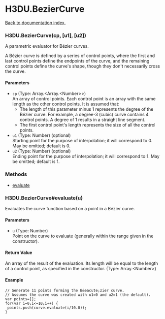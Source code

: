 # H3DU.BezierCurve

[Back to documentation index.](index.md)

### H3DU.BezierCurve(cp, [u1], [u2]) <a id='H3DU_BezierCurve'></a>

A parametric evaluator for B&eacute;zier curves.

A B&eacute;zier curve is defined by a series of control points, where
the first and last control points define the endpoints of the curve, and
the remaining control points define the curve's shape, though they don't
necessarily cross the curve.

#### Parameters

* `cp` (Type: Array.&lt;Array.&lt;Number>>)<br>
    An array of control points. Each control point is an array with the same length as the other control points. It is assumed that:<ul> <li>The length of this parameter minus 1 represents the degree of the B&eacute;zier curve. For example, a degree-3 (cubic) curve contains 4 control points. A degree of 1 results in a straight line segment. <li>The first control point's length represents the size of all the control points. </ul>
* `u1` (Type: Number) (optional)<br>
    Starting point for the purpose of interpolation; it will correspond to 0. May be omitted; default is 0.
* `u2` (Type: Number) (optional)<br>
    Ending point for the purpose of interpolation; it will correspond to 1. May be omitted; default is 1.

### Methods

* [evaluate](#H3DU_BezierCurve_H3DU_BezierCurve_evaluate)

### H3DU.BezierCurve#evaluate(u) <a id='H3DU_BezierCurve_H3DU_BezierCurve_evaluate'></a>

Evaluates the curve function based on a point
in a B&eacute;zier curve.

#### Parameters

* `u` (Type: Number)<br>
    Point on the curve to evaluate (generally within the range given in the constructor).

#### Return Value

An array of the result of
the evaluation. Its length will be equal to the
length of a control point, as specified in the constructor. (Type: Array.&lt;Number>)

#### Example

    // Generate 11 points forming the B&eacute;zier curve.
    // Assumes the curve was created with u1=0 and u2=1 (the default).
    var points=[];
    for(var i=0;i<=10;i++) {
     points.push(curve.evaluate(i/10.0));
    }
